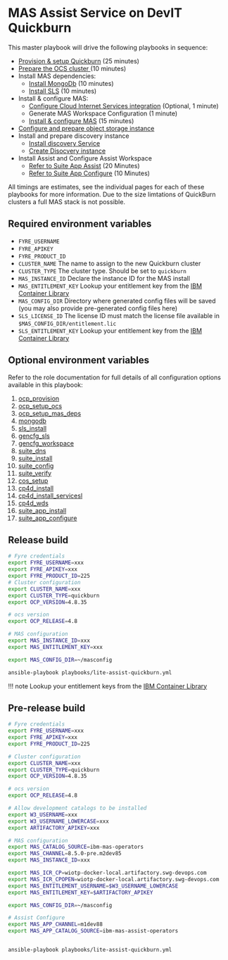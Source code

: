 # MAS Assist Service on DevIT Quickburn

This master playbook will drive the following playbooks in sequence:

- [Provision & setup Quickburn](ocp.md#quickburn) (25 minutes)
- [Prepare the OCS cluster ](../roles/ocp_setup_ocs.md) (10 minutes)
- Install MAS dependencies:
    - [Install MongoDb](dependencies.md#install-mongodb-ce) (10 minutes)
    - [Install SLS](dependencies.md#install-sls) (10 minutes)
- Install & configure MAS:
    - [Configure Cloud Internet Services integration](mas.md#cloud-internet-services-integration) (Optional, 1 minute)
    - Generate MAS Workspace Configuration (1 minute)
    - [Install & configure MAS](mas.md#install-mas) (15 minutes)
- [Configure and prepare object storage instance](../roles/cos_setup.md)
- Install and prepare discovery instance
    - [Install discovery Service](cp4d.md#install-services-discovery)
    - [Create Disocvery instance](cp4d.md#create-discovery-instance)
- Install Assist and Configure Assist Workspace
    - [Refer to Suite App Assist](../roles/suite_app_install.md) (20 Minutes)
    - [Refer to Suite App Configure](../roles/suite_app_configure.md)  (10 Minutes)
  

All timings are estimates, see the individual pages for each of these playbooks for more information.  Due to the size limtations of QuickBurn clusters a full MAS stack is not possible.

## Required environment variables
- `FYRE_USERNAME`
- `FYRE_APIKEY`
- `FYRE_PRODUCT_ID`
- `CLUSTER_NAME` The name to assign to the new Quickburn cluster
- `CLUSTER_TYPE` The cluster type. Should be set to `quickburn`
- `MAS_INSTANCE_ID` Declare the instance ID for the MAS install
- `MAS_ENTITLEMENT_KEY` Lookup your entitlement key from the [IBM Container Library](https://myibm.ibm.com/products-services/containerlibrary)
- `MAS_CONFIG_DIR` Directory where generated config files will be saved (you may also provide pre-generated config files here)
- `SLS_LICENSE_ID` The license ID must match the license file available in `$MAS_CONFIG_DIR/entitlement.lic`
- `SLS_ENTITLEMENT_KEY` Lookup your entitlement key from the [IBM Container Library](https://myibm.ibm.com/products-services/containerlibrary)

## Optional environment variables
Refer to the role documentation for full details of all configuration options available in this playbook:

1. [ocp_provision](../roles/ocp_provision.md)
2. [ocp_setup_ocs](../roles/ocp_setup_ocs.md)
3. [ocp_setup_mas_deps](../roles/ocp_setup_mas_deps.md)
4. [mongodb](../roles/mongodb.md)
5. [sls_install](../roles/sls_install.md)
6. [gencfg_sls](../roles/gencfg_sls.md)
7. [gencfg_workspace](../roles/gencfg_workspace.md)
8. [suite_dns](../roles/suite_dns.md)
9. [suite_install](../roles/suite_install.md)
10. [suite_config](../roles/suite_config.md)
11. [suite_verify](../roles/suite_verify.md)
12. [cos_setup](../roles/cos_setup.md)
13. [cp4d_install](../roles/cos_setup.md)
14. [cp4d_install_servicesl](../roles/cp4d_install_services.md)
15. [cp4d_wds](../roles/cp4d_wds.md)
16. [suite_app_install](../roles/suite_app_install.md)
17. [suite_app_configure](../roles/suite_app_configure.md)

## Release build

```bash
# Fyre credentials
export FYRE_USERNAME=xxx
export FYRE_APIKEY=xxx
export FYRE_PRODUCT_ID=225
# Cluster configuration
export CLUSTER_NAME=xxx
export CLUSTER_TYPE=quickburn
export OCP_VERSION=4.8.35

# ocs version
export OCP_RELEASE=4.8

# MAS configuration
export MAS_INSTANCE_ID=xxx
export MAS_ENTITLEMENT_KEY=xxx

export MAS_CONFIG_DIR=~/masconfig

ansible-playbook playbooks/lite-assist-quickburn.yml
```

!!! note
    Lookup your entitlement keys from the [IBM Container Library](https://myibm.ibm.com/products-services/containerlibrary)


## Pre-release build

```bash
# Fyre credentials
export FYRE_USERNAME=xxx
export FYRE_APIKEY=xxx
export FYRE_PRODUCT_ID=225

# Cluster configuration
export CLUSTER_NAME=xxx
export CLUSTER_TYPE=quickburn
export OCP_VERSION=4.8.35

# ocs version
export OCP_RELEASE=4.8

# Allow development catalogs to be installed
export W3_USERNAME=xxx
export W3_USERNAME_LOWERCASE=xxx
export ARTIFACTORY_APIKEY=xxx

# MAS configuration
export MAS_CATALOG_SOURCE=ibm-mas-operators
export MAS_CHANNEL=8.5.0-pre.m2dev85
export MAS_INSTANCE_ID=xxx

export MAS_ICR_CP=wiotp-docker-local.artifactory.swg-devops.com
export MAS_ICR_CPOPEN=wiotp-docker-local.artifactory.swg-devops.com
export MAS_ENTITLEMENT_USERNAME=$W3_USERNAME_LOWERCASE
export MAS_ENTITLEMENT_KEY=$ARTIFACTORY_APIKEY

export MAS_CONFIG_DIR=~/masconfig

# Assist Configure
export MAS_APP_CHANNEL=m1dev88
export MAS_APP_CATALOG_SOURCE=ibm-mas-assist-operators


ansible-playbook playbooks/lite-assist-quickburn.yml
```
